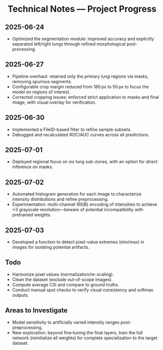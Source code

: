 <div align="center">

# Technical Notes — Project Progress

</div>

## 2025-06-24

- Optimized the segmentation module: improved accuracy and explicitly separated left/right lungs through refined morphological post-processing.

## 2025-06-27

- Pipeline overhaul: retained only the primary lung regions via masks, removing spurious segments.
- Configurable crop margin reduced from 180 px to 50 px to focus the model on regions of interest.
- Corrected cropping issues: enforced strict application to masks and final image, with visual overlay for verification.

## 2025-06-30

- Implemented a FileID-based filter to refine sample subsets.
- Debugged and recalculated ROC/AUC curves across all predictions.

## 2025-07-01

- Deployed regional focus on six lung sub-zones, with an option for direct inference on masks.

## 2025-07-02

- Automated histogram generation for each image to characterize intensity distributions and refine preprocessing.
- Experimentation: multi-channel (RGB) encoding of intensities to achieve ×3 grayscale resolution—beware of potential incompatibility with pretrained weights.

## 2025-07-03

- Developed a function to detect pixel-value extremes (min/max) in images for isolating potential artifacts.

## Todo

- Harmonize pixel values (normalization/re-scaling).
- Clean the dataset (exclude out-of-scope images).
- Compute average CSI and compare to ground truths.
- Conduct manual spot checks to verify visual consistency and softmax outputs.

## Areas to Investigate

- Model sensitivity to artificially varied intensity ranges post-preprocessing.
- New exploration: beyond fine‑tuning the final layers, train the full network (reinitialize all weights) for complete specialization to the target dataset.
